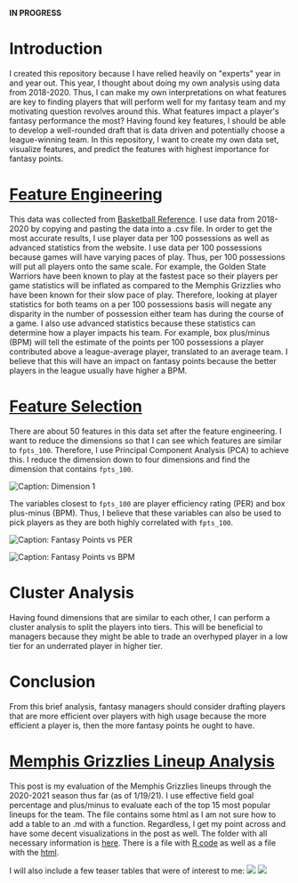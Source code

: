 **IN PROGRESS**

# Introduction

I created this repository because I have relied heavily on "experts" year in and year out. This year, I thought about doing my own analysis using data from 2018-2020. Thus, I can make my own interpretations on what features are key to finding players that will perform well for my fantasy team and my motivating question revolves around this. What features impact a player's fantasy performance the most? Having found key features, I should be able to develop a well-rounded draft that is data driven and potentially choose a league-winning team. In this repository, I want to create my own data set, visualize features, and predict the features with highest importance for fantasy points.

# [Feature Engineering](https://github.com/mattflaherty97/fantasy_basketball/blob/main/00_feature_engineering/import_data.Rmd)

This data was collected from [Basketball Reference](https://www.basketball-reference.com/). I use data from 2018-2020 by copying and pasting the data into a .csv file. In order to get the most accurate results, I use player data per 100 possessions as well as advanced statistics from the website. I use data per 100 possessions because games will have varying paces of play. Thus, per 100 possessions will put all players onto the same scale. For example, the Golden State Warriors have been known to play at the fastest pace so their players per game statistics will be inflated as compared to the Memphis Grizzlies who have been known for their slow pace of play. Therefore, looking at player statistics for both teams on a per 100 possessions basis will negate any disparity in the number of possession either team has during the course of a game. I also use advanced statistics because these statistics can determine how a player impacts his team. For example, box plus/minus (BPM) will tell the estimate of the points per 100 possessions a player contributed above a league-average player, translated to an average team. I believe that this will have an impact on fantasy points because the better players in the league usually have higher a BPM.

# [Feature Selection](https://github.com/mattflaherty97/fantasy_basketball/blob/main/10_exploration/feature_selection.md)

There are about 50 features in this data set after the feature engineering. I want to reduce the dimensions so that I can see which features are similar to `fpts_100`. Therefore, I use Principal Component Analysis (PCA) to achieve this. I reduce the dimension down to four dimensions and find the dimension that contains `fpts_100`.

![Caption: Dimension 1](https://github.com/mattflaherty97/fantasy_basketball/blob/main/10_exploration/feature_selection_files/figure-gfm/component_contribution-1.png)

The variables closest to `fpts_100` are player efficiency rating (PER) and box plus-minus (BPM). Thus, I believe that these variables can also be used to pick players as they are both highly correlated with `fpts_100`.

![Caption: Fantasy Points vs PER](https://github.com/mattflaherty97/fantasy_basketball/blob/main/10_exploration/feature_selection_files/figure-gfm/per_fpts-1.png)

![Caption: Fantasy Points vs BPM](https://github.com/mattflaherty97/fantasy_basketball/blob/main/10_exploration/feature_selection_files/figure-gfm/bpm_fpts-1.png)

# Cluster Analysis

Having found dimensions that are similar to each other, I can perform a cluster analysis to split the players into tiers. This will be beneficial to managers because they might be able to trade an overhyped player in a low tier for an underrated player in higher tier.

# Conclusion

From this brief analysis, fantasy managers should consider drafting players that are more efficient over players with high usage because the more efficient a player is, then the more fantasy points he ought to have.

# [Memphis Grizzlies Lineup Analysis](https://github.com/mattflaherty97/fantasy_basketball/blob/main/grizzlies_lineups/test.md)

This post is my evaluation of the Memphis Grizzlies lineups through the 2020-2021 season thus far (as of 1/19/21). I use effective field goal percentage and plus/minus to evaluate each of the top 15 most popular lineups for the team. The file contains some html as I am not sure how to add a table to an .md with a function. Regardless, I get my point across and have some decent visualizations in the post as well. The folder with all necessary information is [here](https://github.com/mattflaherty97/fantasy_basketball/tree/main/grizzlies_lineups). There is a file with [R code](https://github.com/mattflaherty97/fantasy_basketball/blob/main/grizzlies_lineups/grizz_lineup_eFG.Rmd) as well as a file with the [html](https://github.com/mattflaherty97/fantasy_basketball/blob/main/grizzlies_lineups/grizz_lineup_eFG.html).

I will also include a few teaser tables that were of interest to me:
![](https://github.com/mattflaherty97/fantasy_basketball/blob/main/grizzlies_lineups/grizz_efg.png)
![](https://github.com/mattflaherty97/fantasy_basketball/blob/main/grizzlies_lineups/grizz_bpm.png)

